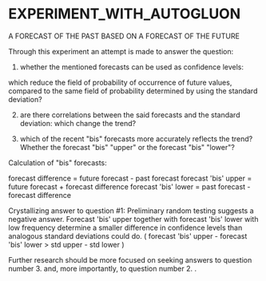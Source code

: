 # EXPERIMENT_WITH_AUTOGLUON
A FORECAST OF THE PAST BASED ON A FORECAST OF THE FUTURE 


Through this experiment an attempt is made to answer the question:

1. whether the mentioned forecasts can be used as confidence levels:

  which reduce the field of probability of occurrence of future values, compared to the same field of probability determined by using the standard deviation?

2. are there correlations between the said forecasts and the standard deviation:
which change the trend?

3. which of the recent "bis" forecasts more accurately reflects the trend?
Whether the forecast "bis" "upper" or the forecast "bis" "lower"?




Calculation of "bis" forecasts:

forecast difference = future forecast - past forecast
forecast 'bis' upper = future forecast + forecast difference
forecast 'bis' lower = past forecast - forecast difference 



Crystallizing answer to question #1:
Preliminary random testing suggests a negative answer.
Forecast 'bis' upper together with forecast 'bis' lower with low frequency determine a smaller difference in confidence levels than analogous standard deviations could do.
( forecast 'bis' upper - forecast 'bis' lower > std upper - std lower )



Further research should be more focused on seeking answers to question number 3. and, more importantly, to question number 2. .

